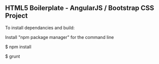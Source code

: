 ## HTML5 Boilerplate - AngularJS / Bootstrap CSS Project

To install dependancies and build:

Install "npm package manager" for the command line

$ npm install

$ grunt
